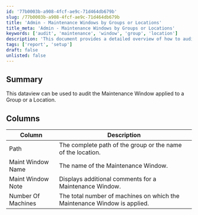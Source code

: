 ```yaml
---
id: '77b0003b-a908-4fcf-ae9c-71d464db679b'
slug: /77b0003b-a908-4fcf-ae9c-71d464db679b
title: 'Admin - Maintenance Windows by Groups or Locations'
title_meta: 'Admin - Maintenance Windows by Groups or Locations'
keywords: ['audit', 'maintenance', 'window', 'group', 'location']
description: 'This document provides a detailed overview of how to audit the Maintenance Window applied to a Group or a Location, including the relevant columns and their descriptions.'
tags: ['report', 'setup']
draft: false
unlisted: false
---
```


## Summary

This dataview can be used to audit the Maintenance Window applied to a Group or a Location.

## Columns

| Column              | Description                                                                                   |
|---------------------|-----------------------------------------------------------------------------------------------|
| Path                | The complete path of the group or the name of the location.                                  |
| Maint Window Name   | The name of the Maintenance Window.                                                           |
| Maint Window Note   | Displays additional comments for a Maintenance Window.                                        |
| Number Of Machines   | The total number of machines on which the Maintenance Window is applied.                      |